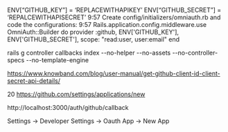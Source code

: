 ENV[“GITHUB_KEY”] = ‘REPLACEWITHAPIKEY’
ENV[“GITHUB_SECRET”] = ‘REPALCEWITHAPISECRET’
9:57
Create config/initializers/omniauth.rb and code the configurations:
9:57
Rails.application.config.middleware.use OmniAuth::Builder do
    provider :github, ENV['GITHUB_KEY'], ENV['GITHUB_SECRET'], scope: "read:user, user:email"
end

rails g controller callbacks index --no-helper --no-assets --no-controller-specs --no-template-engine


https://www.knowband.com/blog/user-manual/get-github-client-id-client-secret-api-details/

20
https://github.com/settings/applications/new


http://localhost:3000/auth/github/callback

Settings -> Developer Settings -> Oauth App -> New App
